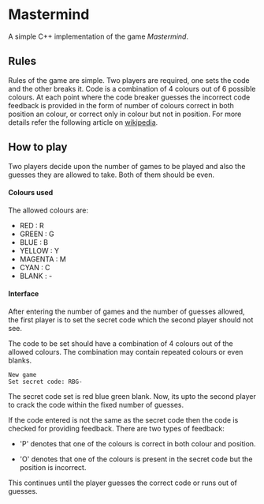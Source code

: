 # Mastermind
A simple C++ implementation of the game _Mastermind_.

## Rules
Rules of the game are simple. Two players are required,
one sets the code and the other breaks it. Code is a
combination of 4 colours out of 6 possible colours. At
each point where the code breaker guesses the incorrect
code feedback is provided in the form of number of colours
correct in both position an colour, or correct only in colour
but not in position. For more details refer the following article on
[wikipedia](https://en.wikipedia.org/wiki/Mastermind_(board_game)). 

## How to play
Two players decide upon the number of games to be played
and also the guesses they are allowed to take. Both of them
should be even.

#### Colours used
The allowed colours are: 
- RED     : R
- GREEN   : G
- BLUE    : B
- YELLOW  : Y
- MAGENTA : M
- CYAN    : C
- BLANK   : -

#### Interface
After entering the number of games and the number of guesses
allowed, the first player is to set the secret code which the 
second player should not see.

The code to be set should have a combination of 4 colours out 
of the allowed colours. The combination may contain repeated
colours or even blanks.

```
New game
Set secret code: RBG- 
``` 
The secret code set is red blue green blank.
 Now, its upto the second player to crack the code within the fixed
number of guesses.

If the code entered is not the same as the secret code then the
code is checked for providing feedback. There are two types of 
feedback:
- 'P' denotes that one of the colours is correct in both colour and 
  position.

- 'O' denotes that one of the colours is present in the secret code
  but the position is incorrect.

This continues until the player guesses the correct code or runs out
of guesses.
